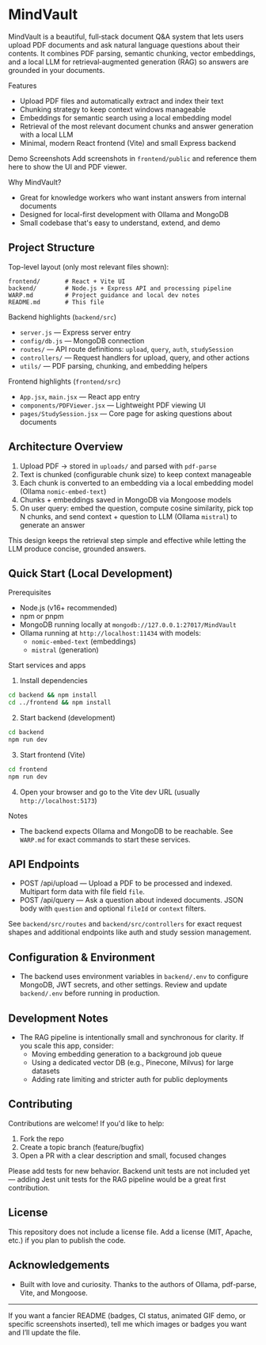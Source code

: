 # MindVault

MindVault is a beautiful, full‑stack document Q&A system that lets users upload PDF documents and ask natural language questions about their contents. It combines PDF parsing, semantic chunking, vector embeddings, and a local LLM for retrieval‑augmented generation (RAG) so answers are grounded in your documents.

Features
- Upload PDF files and automatically extract and index their text
- Chunking strategy to keep context windows manageable
- Embeddings for semantic search using a local embedding model
- Retrieval of the most relevant document chunks and answer generation with a local LLM
- Minimal, modern React frontend (Vite) and small Express backend

Demo Screenshots
Add screenshots in `frontend/public` and reference them here to show the UI and PDF viewer.

Why MindVault?
- Great for knowledge workers who want instant answers from internal documents
- Designed for local-first development with Ollama and MongoDB
- Small codebase that's easy to understand, extend, and demo

## Project Structure

Top-level layout (only most relevant files shown):

```
frontend/       # React + Vite UI
backend/        # Node.js + Express API and processing pipeline
WARP.md         # Project guidance and local dev notes
README.md       # This file
```

Backend highlights (`backend/src`)
- `server.js` — Express server entry
- `config/db.js` — MongoDB connection
- `routes/` — API route definitions: `upload`, `query`, `auth`, `studySession`
- `controllers/` — Request handlers for upload, query, and other actions
- `utils/` — PDF parsing, chunking, and embedding helpers

Frontend highlights (`frontend/src`)
- `App.jsx`, `main.jsx` — React app entry
- `components/PDFViewer.jsx` — Lightweight PDF viewing UI
- `pages/StudySession.jsx` — Core page for asking questions about documents

## Architecture Overview

1. Upload PDF → stored in `uploads/` and parsed with `pdf-parse`
2. Text is chunked (configurable chunk size) to keep context manageable
3. Each chunk is converted to an embedding via a local embedding model (Ollama `nomic-embed-text`)
4. Chunks + embeddings saved in MongoDB via Mongoose models
5. On user query: embed the question, compute cosine similarity, pick top N chunks, and send context + question to LLM (Ollama `mistral`) to generate an answer

This design keeps the retrieval step simple and effective while letting the LLM produce concise, grounded answers.

## Quick Start (Local Development)

Prerequisites
- Node.js (v16+ recommended)
- npm or pnpm
- MongoDB running locally at `mongodb://127.0.0.1:27017/MindVault`
- Ollama running at `http://localhost:11434` with models:
  - `nomic-embed-text` (embeddings)
  - `mistral` (generation)

Start services and apps

1. Install dependencies

```bash
cd backend && npm install
cd ../frontend && npm install
```

2. Start backend (development)

```bash
cd backend
npm run dev
```

3. Start frontend (Vite)

```bash
cd frontend
npm run dev
```

4. Open your browser and go to the Vite dev URL (usually `http://localhost:5173`)

Notes
- The backend expects Ollama and MongoDB to be reachable. See `WARP.md` for exact commands to start these services.

## API Endpoints

- POST /api/upload — Upload a PDF to be processed and indexed. Multipart form data with file field `file`.
- POST /api/query — Ask a question about indexed documents. JSON body with `question` and optional `fileId` or `context` filters.

See `backend/src/routes` and `backend/src/controllers` for exact request shapes and additional endpoints like auth and study session management.

## Configuration & Environment

- The backend uses environment variables in `backend/.env` to configure MongoDB, JWT secrets, and other settings. Review and update `backend/.env` before running in production.

## Development Notes

- The RAG pipeline is intentionally small and synchronous for clarity. If you scale this app, consider:
  - Moving embedding generation to a background job queue
  - Using a dedicated vector DB (e.g., Pinecone, Milvus) for large datasets
  - Adding rate limiting and stricter auth for public deployments

## Contributing

Contributions are welcome! If you'd like to help:

1. Fork the repo
2. Create a topic branch (feature/bugfix)
3. Open a PR with a clear description and small, focused changes

Please add tests for new behavior. Backend unit tests are not included yet — adding Jest unit tests for the RAG pipeline would be a great first contribution.

## License

This repository does not include a license file. Add a license (MIT, Apache, etc.) if you plan to publish the code.

## Acknowledgements

- Built with love and curiosity. Thanks to the authors of Ollama, pdf-parse, Vite, and Mongoose.

---

If you want a fancier README (badges, CI status, animated GIF demo, or specific screenshots inserted), tell me which images or badges you want and I’ll update the file.
